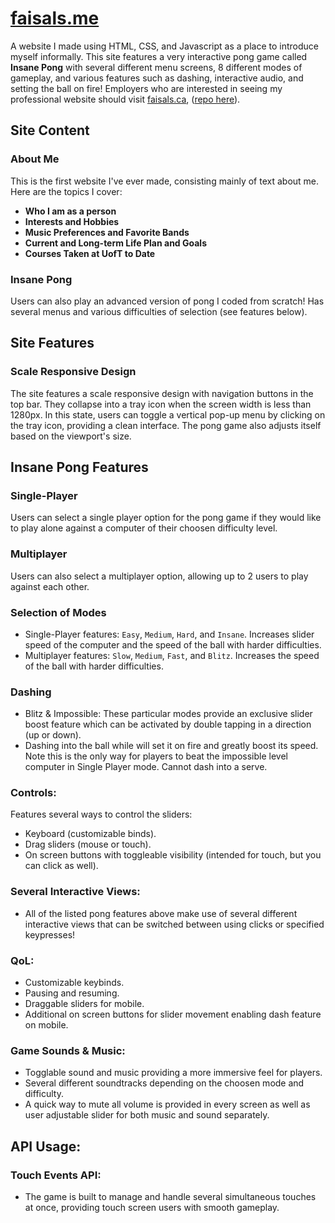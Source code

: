 # [faisals.me](http://faisals.me)

A website I made using HTML, CSS, and Javascript as a place to introduce myself informally. This site features a very interactive pong game called **Insane Pong** with several different menu screens, 8 different modes of gameplay, and various features such as dashing, interactive audio, and setting the ball on fire! Employers who are interested in seeing my professional website should visit [faisals.ca](https://faisals.ca), ([repo here](https://github.com/mrdandelion6/faisals.ca)). 

## Site Content

### About Me
This is the first website I've ever made, consisting mainly of text about me. Here are the topics I cover:

- **Who I am as a person**
- **Interests and Hobbies**
- **Music Preferences and Favorite Bands**
- **Current and Long-term Life Plan and Goals**
- **Courses Taken at UofT to Date**

### Insane Pong
Users can also play an advanced version of pong I coded from scratch! Has several menus and various difficulties of selection (see features below).


## Site Features

### Scale Responsive Design
The site features a scale responsive design with navigation buttons in the top bar. They collapse into a tray icon when the screen width is less than 1280px. In this state, users can toggle a vertical pop-up menu by clicking on the tray icon, providing a clean interface. The pong game also adjusts itself based on the viewport's size.

## Insane Pong Features

### Single-Player
Users can select a single player option for the pong game if they would like to play alone against a computer of their choosen difficulty level.

### Multiplayer
Users can also select a multiplayer option, allowing up to 2 users to play against each other.

### Selection of Modes
- Single-Player features: `Easy`, `Medium`, `Hard`, and `Insane`. Increases slider speed of the computer and the speed of the ball with harder difficulties.
- Multiplayer features: `Slow`, `Medium`, `Fast`, and `Blitz`. Increases the speed of the ball with harder difficulties.

### Dashing
- Blitz & Impossible: These particular modes provide an exclusive slider boost feature which can be activated by double tapping in a direction (up or down).
- Dashing into the ball while will set it on fire and greatly boost its speed. Note this is the only way for players to beat the impossible level computer in Single Player mode. Cannot dash into a serve.
  
### Controls:
Features several ways to control the sliders:
- Keyboard (customizable binds).
- Drag sliders (mouse or touch).
- On screen buttons with toggleable visibility (intended for touch, but you can click as well).

### Several Interactive Views:
- All of the listed pong features above make use of several different interactive views that can be switched between using clicks or specified keypresses!

### QoL:
- Customizable keybinds.
- Pausing and resuming.
- Draggable sliders for mobile.
- Additional on screen buttons for slider movement enabling dash feature on mobile.

### Game Sounds & Music:
- Togglable sound and music providing a more immersive feel for players.
- Several different soundtracks depending on the choosen mode and difficulty.
- A quick way to mute all volume is provided in every screen as well as user adjustable slider for both music and sound separately.

## API Usage:

### Touch Events API:
- The game is built to manage and handle several simultaneous touches at once, providing touch screen users with smooth gameplay.
